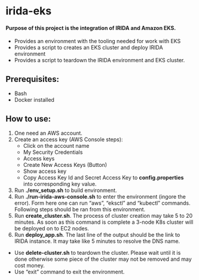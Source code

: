 # irida-eks

#### Purpose of this project is the integration of IRIDA and Amazon EKS.
- Provides an environment with the tooling needed for work with EKS
- Provides a script to creates an EKS cluster and deploy IRIDA environment
- Provides a script to teardown the IRIDA environment and EKS cluster.

## Prerequisites:
- Bash
- Docker installed

## How to use:
1. One need an AWS account.
2. Create an access key (AWS Console steps):
   - Click on the account name
   - My Security Credentials
   - Access keys
   - Create New Access Keys (Button) 
   - Show access key
   - Copy Access Key Id and Secret Access Key to **config.properties** into corresponding key value.
3. Run **./env_setup.sh** to build environment.
4. Run **./run-irida-aws-console.sh** to enter the environment (ingore the error). Form here one can run “aws”, “eksctl” and “kubectl” commands. Following steps should be ran from this environment.
5. Run **create_cluster.sh**. The process of cluster creation may take 5 to 20 minutes. As soon as this command is complete a 3-node K8s cluster will be deployed on to EC2 nodes.
6. Run **deploy_app.sh**. The last line of the output should be the link to IRIDA instance. It may take like 5 minutes to resolve the DNS name.

- Use **delete-cluster.sh** to teardown the cluster. Please wait until it is done otherwise some piece of the cluster may not be removed and may cost money. 
- Use “exit” command to exit the environment. 

